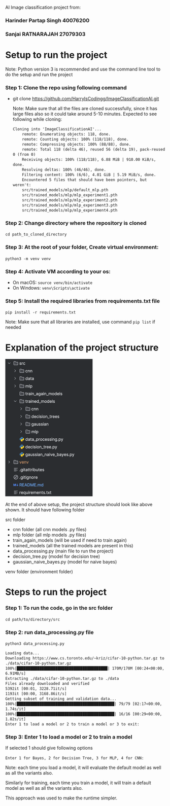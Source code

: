 AI Image classification project from:
### Harinder Partap Singh 40076200
### Sanjai RATNARAJAH 27079303 

# Setup to run the project
Note: Python version 3 is recommended and use the command line tool to do the setup and run the project

### Step 1: Clone the repo using following command
- git clone https://github.com/HarryIsCodingg/ImageClassificationAI.git 

  Note: Make sure that all the files are cloned successfully, since it has large files also so it could take around 5-10 minutes. Expected to see following while cloning:
  ```
  Cloning into 'ImageClassificationAI'...
      remote: Enumerating objects: 118, done.
      remote: Counting objects: 100% (118/118), done.
      remote: Compressing objects: 100% (88/88), done.
      remote: Total 118 (delta 46), reused 56 (delta 19), pack-reused 0 (from 0)
      Receiving objects: 100% (118/118), 6.88 MiB | 910.00 KiB/s, done.
      Resolving deltas: 100% (46/46), done.
      Filtering content: 100% (6/6), 4.01 GiB | 5.19 MiB/s, done.
      Encountered 5 files that should have been pointers, but weren't:
      src/trained_models/mlp/default_mlp.pth
      src/trained_models/mlp/mlp_experiment1.pth
      src/trained_models/mlp/mlp_experiment2.pth
      src/trained_models/mlp/mlp_experiment3.pth
      src/trained_models/mlp/mlp_experiment4.pth
  ```
### Step 2: Change directory where the repository is cloned
``cd path_to_cloned_directory``

### Step 3: At the root of your folder, Create virtual environment: 
``python3 -m venv venv``

### Step 4: Activate VM according to your os:
- On macOS: 
  ``source venv/bin/activate``
- On Windows: 
``venv\Scripts\activate``

### Step 5: Install the required libraries from requirements.txt file
``pip install -r requirements.txt``

Note: Make sure that all libraries are installed, use command ``pip list`` if needed

# Explanation of the project structure
![img.png](directory-setup.png)

At the end of above setup, the project structure should look like above shown. 
It should have following folder

src folder
  - cnn folder (all cnn models .py files)
  - mlp folder (all mlp models .py files)
  - train_again_models (will be used if need to train again)
  - trained_models (all the trained models are present in this)
  - data_processing.py (main file to run the project)
  - decision_tree.py (model for decision tree)
  - gaussian_naive_bayes.py (model for naive bayes)

venv folder (environment folder)

# Steps to run the project
### Step 1: To run the code, go in the src folder
`cd path/to/directory/src`

### Step 2: run data_processing.py file
`python3 data_processing.py`

```
Loading data...
Downloading https://www.cs.toronto.edu/~kriz/cifar-10-python.tar.gz to ./data/cifar-10-python.tar.gz
100%|████████████████████████████████████████| 170M/170M [00:24<00:00, 6.91MB/s]
Extracting ./data/cifar-10-python.tar.gz to ./data
Files already downloaded and verified
5392it [00:01, 3228.71it/s]
1193it [00:00, 3168.86it/s]
Getting subset of training and validation data...
100%|███████████████████████████████████████████| 79/79 [02:17<00:00,  1.74s/it]
100%|███████████████████████████████████████████| 16/16 [00:29<00:00,  1.82s/it]
Enter 1 to load a model or 2 to train a model or 3 to exit: 

```

### Step 3: Enter 1 to load a model or 2 to train a model
If selected 1 should give following options

`Enter 1 for Bayes, 2 for Decision Tree, 3 for MLP, 4 for CNN:`

Note: each time you load a model, it will evaluate the default model as well as all the variants also. 

Similarly for training, each time you train a model, it will train a default model as well as all the variants also. 

This approach was used to make the runtime simpler. 
